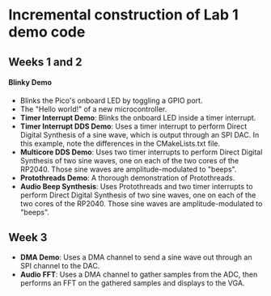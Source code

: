 # Incremental construction of Lab 1 demo code


## Weeks 1 and 2
#### Blinky Demo
- Blinks the Pico's onboard LED by toggling a GPIO port.
- The "Hello world!" of a new microcontroller.
- **Timer Interrupt Demo**: Blinks the onboard LED inside a timer interrupt.
- **Timer Interrupt DDS Demo**: Uses a timer interrupt to perform Direct Digital Synthesis of a sine wave, which is output through an SPI DAC. In this example, note the differences in the CMakeLists.txt file.
- **Multicore DDS Demo**: Uses two timer interrupts to perform Direct Digital Synthesis of two sine waves, one on each of the two cores of the RP2040. Those sine waves are amplitude-modulated to "beeps".
- **Protothreads Demo**: A thorough demonstration of Protothreads.
- **Audio Beep Synthesis**: Uses Protothreads and two timer interrupts to perform Direct Digital Synthesis of two sine waves, one on each of the two cores of the RP2040. Those sine waves are amplitude-modulated to "beeps".

## Week 3
- **DMA Demo**: Uses a DMA channel to send a sine wave out through an SPI channel to the DAC.
- **Audio FFT**: Uses a DMA channel to gather samples from the ADC, then performs an FFT on the gathered samples and displays to the VGA.